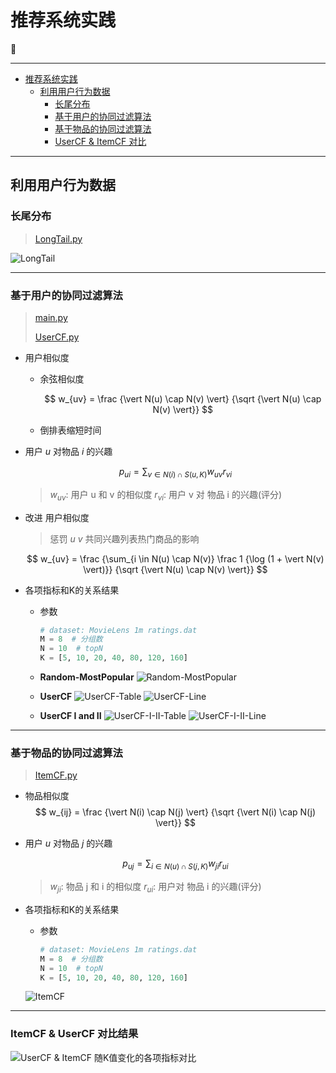 <h1 id='top'>推荐系统实践</h1>

:frog:

-----

- [推荐系统实践](#top)
  - [利用用户行为数据](#2)
    - [长尾分布](#2-long-tail)
    - [基于用户的协同过滤算法](#2-usercf)
    - [基于物品的协同过滤算法](#2-itemcf)
    - [UserCF & ItemCF 对比](#2-usercf-itemcf)

----
<h2 id='2'>利用用户行为数据</h2>

<h3 id='2-long-tail'>长尾分布</h3>

>  [LongTail.py](https://github.com/7thMar/RS-Practice/blob/master/2-User-Behavior-Data/LongTail.py)

![LongTail](https://github.com/7thMar/RS-Practice/raw/master/2-User-Behavior-Data/image/LongTail.png)

---

<h3 id='2-usercf'>基于用户的协同过滤算法</h3>

> [main.py](https://github.com/7thMar/RS-Practice/blob/master/2-User-Behavior-Data/main.py)
>
> [UserCF.py](https://github.com/7thMar/RS-Practice/blob/master/2-User-Behavior-Data/UserCF.py)

- 用户相似度

  - 余弦相似度

    $$
    w_{uv} = \frac {\vert N(u) \cap N(v) \vert} {\sqrt {\vert N(u) \cap N(v) \vert}}
    $$

  - 倒排表缩短时间

- 用户 *u* 对物品 *i* 的兴趣

    $$
    p_{ui} = \sum_{v \in N(i) \cap S(u, K)} {w_{uv}r_{vi}}
    $$



  > $w_{uv}$: 用户 u 和 v 的相似度
  > $r_{vi}$: 用户 v 对 物品 i 的兴趣(评分)

- 改进 用户相似度

  > 惩罚 *u* *v* 共同兴趣列表热门商品的影响

  $$
    w_{uv} = \frac {\sum_{i \in N(u) \cap N(v)} \frac 1 {\log (1 + \vert N(v) \vert)}} {\sqrt {\vert N(u) \cap N(v) \vert}}
  $$

- 各项指标和K的关系结果
  - 参数
    ```python
    # dataset: MovieLens 1m ratings.dat
    M = 8  # 分组数
    N = 10  # topN
    K = [5, 10, 20, 40, 80, 120, 160]
    ```
  - **Random-MostPopular**
    ![Random-MostPopular](https://github.com/7thMar/RS-Practice/raw/master/2-User-Behavior-Data/image/Random-MostPopular-Table.png)

  - **UserCF**
    ![UserCF-Table](https://github.com/7thMar/RS-Practice/raw/master/2-User-Behavior-Data/image/UserCF-Table.png)
    ![UserCF-Line](https://github.com/7thMar/RS-Practice/raw/master/2-User-Behavior-Data/image/UserCF-Line.png)

  - **UserCF I and II**
    ![UserCF-I-II-Table](https://github.com/7thMar/RS-Practice/raw/master/2-User-Behavior-Data/image/UserCF-I-II-Table.png)
    ![UserCF-I-II-Line](https://github.com/7thMar/RS-Practice/raw/master/2-User-Behavior-Data/image/UserCF-I-II-Line.png)
---

<h3 id='2-itemcf'>基于物品的协同过滤算法</h3>

> [ItemCF.py](https://github.com/7thMar/RS-Practice/blob/master/2-User-Behavior-Data/ItemCF.py)

- 物品相似度
    $$
    w_{ij} = \frac {\vert N(i) \cap N(j) \vert} {\sqrt {\vert N(i) \cap N(j) \vert}}
    $$

- 用户 *u* 对物品 *j* 的兴趣

    $$
    p_{uj} = \sum_{i \in N(u) \cap S(j, K)} {w_{ji}r_{ui}}
    $$



  > $w_{ji}$: 物品 j 和 i 的相似度
  > $r_{ui}$: 用户对 物品 i 的兴趣(评分)

- 各项指标和K的关系结果
  - 参数
    ```python
    # dataset: MovieLens 1m ratings.dat
    M = 8  # 分组数
    N = 10  # topN
    K = [5, 10, 20, 40, 80, 120, 160]
    ```

  ![ItemCF](https://github.com/7thMar/RS-Practice/raw/master/2-User-Behavior-Data/image/ItemCF.png)

---

<h3 id='2-usercf-itemcf'>ItemCF & UserCF 对比结果</h3>

![UserCF & ItemCF 随K值变化的各项指标对比](https://github.com/7thMar/RS-Practice/raw/master/2-User-Behavior-Data/image/UserCF-ItemCF-Line.png)